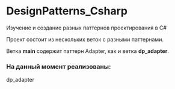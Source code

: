 # DesignPatterns_Csharp
Изучение и создание разных паттернов проектирования в C#

Проект состоит из нескольких веток с разными паттернами.

Ветка **main** содержит паттерн Adapter, как и ветка **dp_adapter**.

### На данный момент реализованы:

dp_adapter